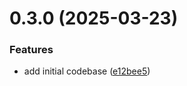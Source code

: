 # 0.3.0 (2025-03-23)

### Features

- add initial codebase ([e12bee5](https://github.com/elliekai/playground/commit/e12bee5561bcf5b040b88920474c27be095f6520))
